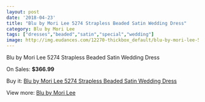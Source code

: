 ```yaml
---
layout: post
date: '2018-04-23'
title: "Blu by Mori Lee 5274 Strapless Beaded Satin Wedding Dress"
category: Blu by Mori Lee
tags: ["dresses","beaded","satin","special","wedding"]
image: http://img.eudances.com/12270-thickbox_default/blu-by-mori-lee-5274-strapless-beaded-satin-wedding-dress.jpg
---
```

Blu by Mori Lee 5274 Strapless Beaded Satin Wedding Dress

On Sales: **$366.99**
<a href="https://www.eudances.com/en/blu-by-mori-lee/3817-blu-by-mori-lee-5274-strapless-beaded-satin-wedding-dress.html"><amp-img layout="responsive" width="600" height="600" src="//img.eudances.com/12270-thickbox_default/blu-by-mori-lee-5274-strapless-beaded-satin-wedding-dress.jpg" alt="Blu by Mori Lee 5274 Strapless Beaded Satin Wedding Dress 0" /></a>
<a href="https://www.eudances.com/en/blu-by-mori-lee/3817-blu-by-mori-lee-5274-strapless-beaded-satin-wedding-dress.html"><amp-img layout="responsive" width="600" height="600" src="//img.eudances.com/12274-thickbox_default/blu-by-mori-lee-5274-strapless-beaded-satin-wedding-dress.jpg" alt="Blu by Mori Lee 5274 Strapless Beaded Satin Wedding Dress 1" /></a>
<a href="https://www.eudances.com/en/blu-by-mori-lee/3817-blu-by-mori-lee-5274-strapless-beaded-satin-wedding-dress.html"><amp-img layout="responsive" width="600" height="600" src="//img.eudances.com/12273-thickbox_default/blu-by-mori-lee-5274-strapless-beaded-satin-wedding-dress.jpg" alt="Blu by Mori Lee 5274 Strapless Beaded Satin Wedding Dress 2" /></a>
<a href="https://www.eudances.com/en/blu-by-mori-lee/3817-blu-by-mori-lee-5274-strapless-beaded-satin-wedding-dress.html"><amp-img layout="responsive" width="600" height="600" src="//img.eudances.com/12272-thickbox_default/blu-by-mori-lee-5274-strapless-beaded-satin-wedding-dress.jpg" alt="Blu by Mori Lee 5274 Strapless Beaded Satin Wedding Dress 3" /></a>
<a href="https://www.eudances.com/en/blu-by-mori-lee/3817-blu-by-mori-lee-5274-strapless-beaded-satin-wedding-dress.html"><amp-img layout="responsive" width="600" height="600" src="//img.eudances.com/12271-thickbox_default/blu-by-mori-lee-5274-strapless-beaded-satin-wedding-dress.jpg" alt="Blu by Mori Lee 5274 Strapless Beaded Satin Wedding Dress 4" /></a>

Buy it: [Blu by Mori Lee 5274 Strapless Beaded Satin Wedding Dress](https://www.eudances.com/en/blu-by-mori-lee/3817-blu-by-mori-lee-5274-strapless-beaded-satin-wedding-dress.html "Blu by Mori Lee 5274 Strapless Beaded Satin Wedding Dress")

View more: [Blu by Mori Lee](https://www.eudances.com/en/39-blu-by-mori-lee "Blu by Mori Lee")